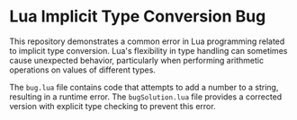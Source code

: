 # Lua Implicit Type Conversion Bug

This repository demonstrates a common error in Lua programming related to implicit type conversion.  Lua's flexibility in type handling can sometimes cause unexpected behavior, particularly when performing arithmetic operations on values of different types.

The `bug.lua` file contains code that attempts to add a number to a string, resulting in a runtime error.  The `bugSolution.lua` file provides a corrected version with explicit type checking to prevent this error.